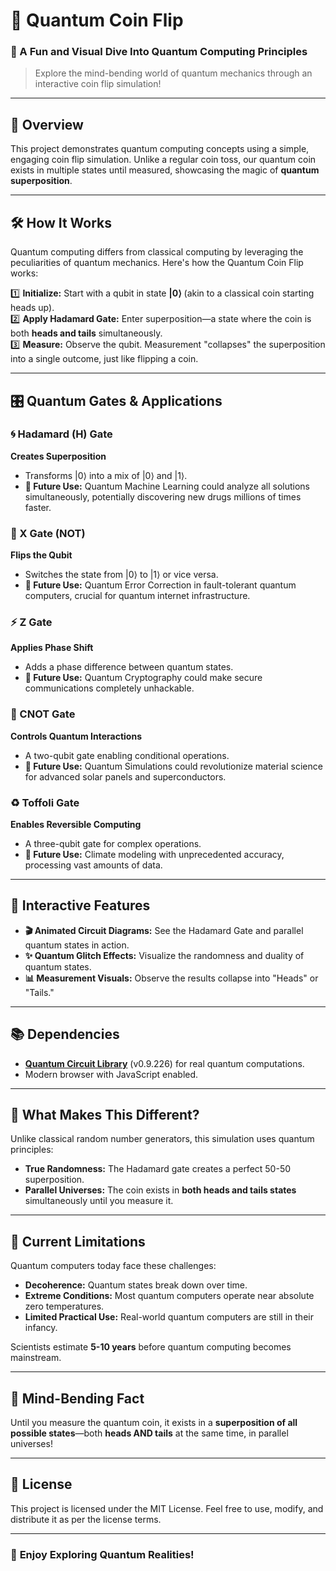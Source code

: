 # 🌌 Quantum Coin Flip 

### 🎲 A Fun and Visual Dive Into Quantum Computing Principles  
> Explore the mind-bending world of quantum mechanics through an interactive coin flip simulation!  

---

## 📖 **Overview**  

This project demonstrates quantum computing concepts using a simple, engaging coin flip simulation. Unlike a regular coin toss, our quantum coin exists in multiple states until measured, showcasing the magic of **quantum superposition**.  

---

## 🛠️ **How It Works**  

Quantum computing differs from classical computing by leveraging the peculiarities of quantum mechanics. Here's how the Quantum Coin Flip works:  

1️⃣ **Initialize:** Start with a qubit in state **|0⟩** (akin to a classical coin starting heads up).  
2️⃣ **Apply Hadamard Gate:** Enter superposition—a state where the coin is both **heads and tails** simultaneously.  
3️⃣ **Measure:** Observe the qubit. Measurement "collapses" the superposition into a single outcome, just like flipping a coin.  

---

## 🎛️ **Quantum Gates & Applications**  

### **🌀 Hadamard (H) Gate**  
**Creates Superposition**  
- Transforms |0⟩ into a mix of |0⟩ and |1⟩.  
- **🔮 Future Use:** Quantum Machine Learning could analyze all solutions simultaneously, potentially discovering new drugs millions of times faster.  

### **🔄 X Gate (NOT)**  
**Flips the Qubit**  
- Switches the state from |0⟩ to |1⟩ or vice versa.  
- **🔮 Future Use:** Quantum Error Correction in fault-tolerant quantum computers, crucial for quantum internet infrastructure.  

### **⚡ Z Gate**  
**Applies Phase Shift**  
- Adds a phase difference between quantum states.  
- **🔮 Future Use:** Quantum Cryptography could make secure communications completely unhackable.  

### **🔗 CNOT Gate**  
**Controls Quantum Interactions**  
- A two-qubit gate enabling conditional operations.  
- **🔮 Future Use:** Quantum Simulations could revolutionize material science for advanced solar panels and superconductors.  

### **♻️ Toffoli Gate**  
**Enables Reversible Computing**  
- A three-qubit gate for complex operations.  
- **🔮 Future Use:** Climate modeling with unprecedented accuracy, processing vast amounts of data.  

---

## 🎥 **Interactive Features**  

- **🎬 Animated Circuit Diagrams:** See the Hadamard Gate and parallel quantum states in action.  
- **✨ Quantum Glitch Effects:** Visualize the randomness and duality of quantum states.  
- **📊 Measurement Visuals:** Observe the results collapse into "Heads" or "Tails."  

---

## 📚 **Dependencies**  

- **[Quantum Circuit Library](https://www.npmjs.com/package/quantum-circuit)** (v0.9.226) for real quantum computations.  
- Modern browser with JavaScript enabled.  

---

## 🌌 **What Makes This Different?**  

Unlike classical random number generators, this simulation uses quantum principles:  

- **True Randomness:** The Hadamard gate creates a perfect 50-50 superposition.  
- **Parallel Universes:** The coin exists in **both heads and tails states** simultaneously until you measure it.  

---

## 🚧 **Current Limitations**  

Quantum computers today face these challenges:  
- **Decoherence:** Quantum states break down over time.  
- **Extreme Conditions:** Most quantum computers operate near absolute zero temperatures.  
- **Limited Practical Use:** Real-world quantum computers are still in their infancy.  

Scientists estimate **5-10 years** before quantum computing becomes mainstream.  

---

## 🧠 **Mind-Bending Fact**  

Until you measure the quantum coin, it exists in a **superposition of all possible states**—both **heads AND tails** at the same time, in parallel universes!  

---

## 📄 **License**  

This project is licensed under the MIT License. Feel free to use, modify, and distribute it as per the license terms.  

---

### 🌈 **Enjoy Exploring Quantum Realities!**
